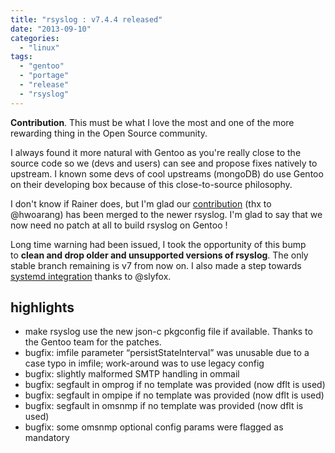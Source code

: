 ```yaml
---
title: "rsyslog : v7.4.4 released"
date: "2013-09-10"
categories: 
  - "linux"
tags: 
  - "gentoo"
  - "portage"
  - "release"
  - "rsyslog"
---
```


**Contribution**. This must be what I love the most and one of the more rewarding thing in the Open Source community.

I always found it more natural with Gentoo as you're really close to the source code so we (devs and users) can see and propose fixes natively to upstream. I known some devs of cool upstreams (mongoDB) do use Gentoo on their developing box because of this close-to-source philosophy.

I don't know if Rainer does, but I'm glad our [contribution](http://bugzilla.adiscon.com/show_bug.cgi?id=438) (thx to @hwoarang) has been merged to the newer rsyslog. I'm glad to say that we now need no patch at all to build rsyslog on Gentoo !

Long time warning had been issued, I took the opportunity of this bump to **clean and drop older and unsupported versions of rsyslog**. The only stable branch remaining is v7 from now on. I also made a step towards [systemd integration](https://bugs.gentoo.org/show_bug.cgi?id=442706) thanks to @slyfox.

## highlights

- make rsyslog use the new json-c pkgconfig file if available. Thanks to the Gentoo team for the patches.
- bugfix: imfile parameter “persistStateInterval” was unusable due to a case typo in imfile; work-around was to use legacy config
- bugfix: slightly malformed SMTP handling in ommail
- bugfix: segfault in omprog if no template was provided (now dflt is used)
- bugfix: segfault in ompipe if no template was provided (now dflt is used)
- bugfix: segfault in omsnmp if no template was provided (now dflt is used)
- bugfix: some omsnmp optional config params were flagged as mandatory
